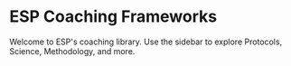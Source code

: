 # ESP Coaching Frameworks

Welcome to ESP's coaching library. Use the sidebar to explore Protocols, Science, Methodology, and more.
